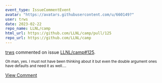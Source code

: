 ```yaml
---
event_type: IssueCommentEvent
avatar: "https://avatars.githubusercontent.com/u/660149?"
user: trws
date: 2023-02-22
repo_name: LLNL/camp
html_url: https://github.com/LLNL/camp/pull/125
repo_url: https://github.com/LLNL/camp
---
```


<a href='https://github.com/trws' target='_blank'>trws</a> commented on issue <a href='https://github.com/LLNL/camp/pull/125' target='_blank'>LLNL/camp#125</a>.

<small>Oh man, yes.  I must not have been thinking about it but even the double argument ones have defaults and need it as well....</small>

<a href='https://github.com/LLNL/camp/pull/125' target='_blank'>View Comment</a>